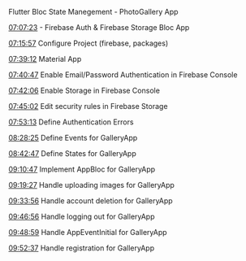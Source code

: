 Flutter Bloc State Manegement - PhotoGallery App

[07:07:23](https://www.youtube.com/watch?v=Mn254cnduOY&list=PL6yRaaP0WPkUf-ff1OX99DVSL1cynLHxO&index=9&t=25643s) - Firebase Auth & Firebase Storage Bloc App 

[07:15:57](https://youtu.be/Mn254cnduOY?list=PL6yRaaP0WPkUf-ff1OX99DVSL1cynLHxO&t=26157) Configure Project (firebase, packages)

[07:39:12](https://youtu.be/Mn254cnduOY?list=PL6yRaaP0WPkUf-ff1OX99DVSL1cynLHxO&t=27552) Material App

[07:40:47](https://youtu.be/Mn254cnduOY?list=PL6yRaaP0WPkUf-ff1OX99DVSL1cynLHxO&t=27647) Enable Email/Password Authentication in Firebase Console

[07:42:06](https://youtu.be/Mn254cnduOY?list=PL6yRaaP0WPkUf-ff1OX99DVSL1cynLHxO&t=27726) Enable Storage in Firebase Console

[07:45:02](https://youtu.be/Mn254cnduOY?list=PL6yRaaP0WPkUf-ff1OX99DVSL1cynLHxO&t=27902) Edit security rules in Firebase Storage

[07:53:13](https://youtu.be/Mn254cnduOY?list=PL6yRaaP0WPkUf-ff1OX99DVSL1cynLHxO&t=28393) Define Authentication Errors

[08:28:25](https://youtu.be/Mn254cnduOY?list=PL6yRaaP0WPkUf-ff1OX99DVSL1cynLHxO&t=30505) Define Events for GalleryApp

[08:42:47](https://youtu.be/Mn254cnduOY?list=PL6yRaaP0WPkUf-ff1OX99DVSL1cynLHxO&t=31367) Define States for GalleryApp

[09:10:47](https://youtu.be/Mn254cnduOY?list=PL6yRaaP0WPkUf-ff1OX99DVSL1cynLHxO&t=33047) Implement AppBloc for GalleryApp

[09:19:27](https://youtu.be/Mn254cnduOY?list=PL6yRaaP0WPkUf-ff1OX99DVSL1cynLHxO&t=33567) Handle uploading images for GalleryApp

[09:33:56](https://youtu.be/Mn254cnduOY?list=PL6yRaaP0WPkUf-ff1OX99DVSL1cynLHxO&t=34436) Handle account deletion for GalleryApp

[09:46:56](https://youtu.be/Mn254cnduOY?list=PL6yRaaP0WPkUf-ff1OX99DVSL1cynLHxO&t=35216) Handle logging out for GalleryApp

[09:48:59](https://youtu.be/Mn254cnduOY?list=PL6yRaaP0WPkUf-ff1OX99DVSL1cynLHxO&t=35339) Handle AppEventInitial for GalleryApp

[09:52:37](https://youtu.be/Mn254cnduOY?list=PL6yRaaP0WPkUf-ff1OX99DVSL1cynLHxO&t=35558) Handle registration for GalleryApp
